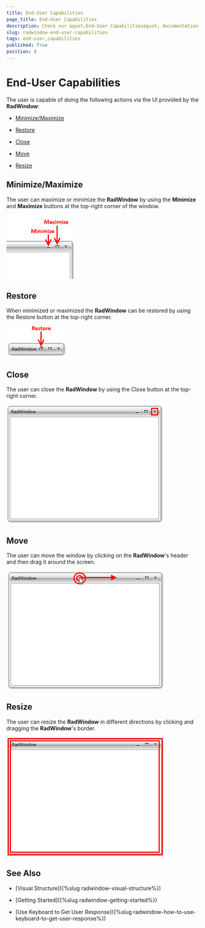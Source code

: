 ```yaml
---
title: End-User Capabilities
page_title: End-User Capabilities
description: Check our &quot;End-User Capabilities&quot; documentation article for the RadWindow WPF control.
slug: radwindow-end-user-capabilities
tags: end-user,capabilities
published: True
position: 8
---
```


# End-User Capabilities

The user is capable of doing the following actions via the UI provided by the __RadWindow__:

* [Minimize/Maximize](#minimizemaximize)

* [Restore](#restore)

* [Close](#close)

* [Move](#move)

* [Resize](#resize)

## Minimize/Maximize

The user can maximize or minimize the __RadWindow__ by using the __Minimize__ and __Maximize__ buttons at the top-right corner of the window.

![](images/RadWindow_End_User_Capabilities_01.png)

## Restore

When minimized or maximized the __RadWindow__ can be restored by using the Restore button at the top-right corner.

![](images/RadWindow_End_User_Capabilities_02.png)

## Close

The user can close the __RadWindow__ by using the Close button at the top-right corner.

![](images/RadWindow_End_User_Capabilities_03.png)

## Move

The user can move the window by clicking on the __RadWindow__'s header and then drag it around the screen.

![](images/RadWindow_End_User_Capabilities_04.png)

## Resize

The user can resize the __RadWindow__ in different directions by clicking and dragging the __RadWindow__'s border.

![](images/RadWindow_End_User_Capabilities_05.png)

## See Also

 * [Visual Structure]({%slug radwindow-visual-structure%})

 * [Getting Started]({%slug radwindow-getting-started%})

 * [Use Keyboard to Get User Response]({%slug radwindow-how-to-use-keyboard-to-get-user-response%})
